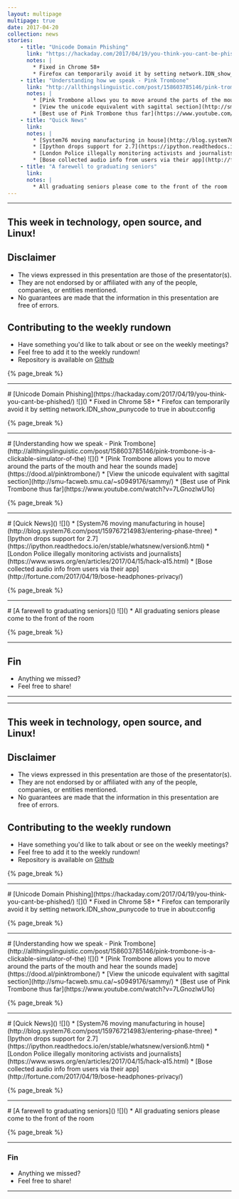 ```yaml
---
layout: multipage
multipage: true
date: 2017-04-20
collection: news
stories:
    - title: "Unicode Domain Phishing"
      link: "https://hackaday.com/2017/04/19/you-think-you-cant-be-phished/"
      notes: |
        * Fixed in Chrome 58+
        * Firefox can temporarily avoid it by setting network.IDN_show_punycode to true in about:config
    - title: "Understanding how we speak - Pink Trombone"
      link: "http://allthingslinguistic.com/post/158603785146/pink-trombone-is-a-clickable-simulator-of-the"
      notes: |
        * [Pink Trombone allows you to move around the parts of the mouth and hear the sounds made](https://dood.al/pinktrombone/)
        * [View the unicode equivalent with sagittal section](http://smu-facweb.smu.ca/~s0949176/sammy/)
        * [Best use of Pink Trombone thus far](https://www.youtube.com/watch?v=7LGnozlwU1o)
    - title: "Quick News"
      link:
      notes: |
        * [System76 moving manufacturing in house](http://blog.system76.com/post/159767214983/entering-phase-three)
        * [Ipython drops support for 2.7](https://ipython.readthedocs.io/en/stable/whatsnew/version6.html)
        * [London Police illegally monitoring activists and journalists](https://www.wsws.org/en/articles/2017/04/15/hack-a15.html)
        * [Bose collected audio info from users via their app](http://fortune.com/2017/04/19/bose-headphones-privacy/)
    - title: "A farewell to graduating seniors"
      link:
      notes: |
        * All graduating seniors please come to the front of the room
---
```

<section class="page__content" itemprop="text">
<hr />
<h2>This week in technology, open source, and Linux!</h2>

<h2>Disclaimer</h2>
<ul>
 <li> The views expressed in this presentation are those of the presentator(s).
 <li> They are not endorsed by or affiliated with any of the people, companies, or entities mentioned.
 <li> No guarantees are made that the information in this presentation are free of errors.
</ul>

<h2>Contributing to the weekly rundown</h2>
<ul>
   <li>Have something you'd like to talk about or see on the weekly meetings?</li>
   <li>Feel free to add it to the weekly rundown!</li>
   <li>Repository is available on <a href="https://github.com/OSUOSC/osc-weekly-rundown">Github</a></li>
</ul>
{% page_break %}
<hr />
# [Unicode Domain Phishing](https://hackaday.com/2017/04/19/you-think-you-cant-be-phished/)
![]()
* Fixed in Chrome 58+
* Firefox can temporarily avoid it by setting network.IDN_show_punycode to true in about:config

{% page_break %}
<hr />
# [Understanding how we speak - Pink Trombone](http://allthingslinguistic.com/post/158603785146/pink-trombone-is-a-clickable-simulator-of-the)
![]()
* [Pink Trombone allows you to move around the parts of the mouth and hear the sounds made](https://dood.al/pinktrombone/)
* [View the unicode equivalent with sagittal section](http://smu-facweb.smu.ca/~s0949176/sammy/)
* [Best use of Pink Trombone thus far](https://www.youtube.com/watch?v=7LGnozlwU1o)

{% page_break %}
<hr />
# [Quick News]()
![]()
* [System76 moving manufacturing in house](http://blog.system76.com/post/159767214983/entering-phase-three)
* [Ipython drops support for 2.7](https://ipython.readthedocs.io/en/stable/whatsnew/version6.html)
* [London Police illegally monitoring activists and journalists](https://www.wsws.org/en/articles/2017/04/15/hack-a15.html)
* [Bose collected audio info from users via their app](http://fortune.com/2017/04/19/bose-headphones-privacy/)

{% page_break %}
<hr />
# [A farewell to graduating seniors]()
![]()
* All graduating seniors please come to the front of the room

{% page_break %}
<hr />
<h1>Fin</h1>
<ul>
  <li>Anything we missed?</li>
  <li>Feel free to share!</li>
</ul>
<hr />
<section class="page__content" itemprop="text">
<hr />
<h2>This week in technology, open source, and Linux!</h2>

<h2>Disclaimer</h2>
<ul>
 <li> The views expressed in this presentation are those of the presentator(s).
 <li> They are not endorsed by or affiliated with any of the people, companies, or entities mentioned.
 <li> No guarantees are made that the information in this presentation are free of errors.
</ul>

<h2>Contributing to the weekly rundown</h2>
<ul>
   <li>Have something you'd like to talk about or see on the weekly meetings?</li>
   <li>Feel free to add it to the weekly rundown!</li>
   <li>Repository is available on <a href="https://github.com/OSUOSC/osc-weekly-rundown">Github</a></li>
</ul>
{% page_break %}
<hr />
# [Unicode Domain Phishing](https://hackaday.com/2017/04/19/you-think-you-cant-be-phished/)
![]()
* Fixed in Chrome 58+
* Firefox can temporarily avoid it by setting network.IDN_show_punycode to true in about:config

{% page_break %}
<hr />
# [Understanding how we speak - Pink Trombone](http://allthingslinguistic.com/post/158603785146/pink-trombone-is-a-clickable-simulator-of-the)
![]()
* [Pink Trombone allows you to move around the parts of the mouth and hear the sounds made](https://dood.al/pinktrombone/)
* [View the unicode equivalent with sagittal section](http://smu-facweb.smu.ca/~s0949176/sammy/)
* [Best use of Pink Trombone thus far](https://www.youtube.com/watch?v=7LGnozlwU1o)

{% page_break %}
<hr />
# [Quick News]()
![]()
* [System76 moving manufacturing in house](http://blog.system76.com/post/159767214983/entering-phase-three)
* [Ipython drops support for 2.7](https://ipython.readthedocs.io/en/stable/whatsnew/version6.html)
* [London Police illegally monitoring activists and journalists](https://www.wsws.org/en/articles/2017/04/15/hack-a15.html)
* [Bose collected audio info from users via their app](http://fortune.com/2017/04/19/bose-headphones-privacy/)

{% page_break %}
<hr />
# [A farewell to graduating seniors]()
![]()
* All graduating seniors please come to the front of the room

{% page_break %}
<hr />
<h1>Fin</h1>
<ul>
  <li>Anything we missed?</li>
  <li>Feel free to share!</li>
</ul>
<hr />
